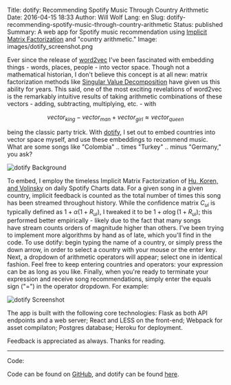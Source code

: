 Title: dotify: Recommending Spotify Music Through Country Arithmetic
Date: 2016-04-15 18:33
Author: Will Wolf
Lang: en
Slug: dotify-recommending-spotify-music-through-country-arithmetic
Status: published
Summary: A web app for Spotify music recommendation using [Implicit Matrix Factorization](http://yifanhu.net/PUB/cf.pdf) and "country arithmetic."
Image: images/dotify_screenshot.png

Ever since the release of [word2vec](https://en.wikipedia.org/wiki/Word2vec) I've been fascinated with embedding things - words, places, people - into vector space. Though not a mathematical historian, I don't believe this concept is at all new: matrix factorization methods like [Singular Value Decomposition](https://en.wikipedia.org/wiki/Singular_value_decomposition) have given us this ability for years. This said, one of the most exciting revelations of word2vec is the remarkably intuitive results of taking arithmetic combinations of these vectors - adding, subtracting, multiplying, etc. - with

$$vector_{king} - vector_{man} + vector_{girl} \approx vector_{queen}$$

being the classic party trick. With [dotify](http://dotify.herokuapp.com/), I set out to embed countries into vector space myself, and use these embeddings to recommend music. What are some songs like "Colombia" .. times "Turkey" .. minus "Germany," you ask?

![dotify Background]({filename}/images/spotify_not_available.png)

To embed, I employ the timeless Implicit Matrix Factorization of [Hu, Koren, and Volinsky](http://yifanhu.net/PUB/cf.pdf) on daily Spotify Charts data. For a given song in a given country, implicit feedback is counted as the total number of times this song has been streamed throughout history. While the confidence matrix $C_{ui}$ is typically defined as $1 + \alpha(1 + R_{ui})$, I tweaked it to be $1 + \alpha\log{(1 + R_{ui})}$; this performed better empirically - likely due to the fact that many songs have stream counts orders of magnitude higher than others. I've been trying to implement more algorithms by hand as of late, which you'll find in the code. To use dotify: begin typing the name of a country, or simply press the down arrow, in order to select a country with your mouse or the enter key. Next, a dropdown of arithmetic operators will appear; select one in identical fashion. Feel free to keep entering countries and operators: your expression can be as long as you like. Finally, when you're ready to terminate your expression and receive song recommendations, simply enter the equals sign ("=") in the operator dropdown. For example:

![dotify Screenshot]({filename}/images/dotify_screenshot.png)

The app is built with the following core technologies: Flask as both API endpoints and a web server; React and LESS on the front-end; Webpack for asset compilaton; Postgres database; Heroku for deployment.

Feedback is appreciated as always. Thanks for reading.

---
Code:

Code can be found on [GitHub](https://github.com/cavaunpeu/dotify), and dotify can be found [here](http://dotify.herokuapp.com/).
